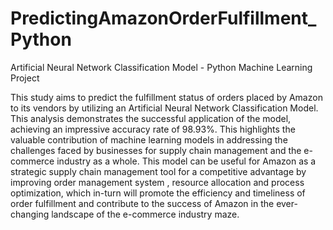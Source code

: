 # PredictingAmazonOrderFulfillment_Python

Artificial Neural Network Classification Model - Python Machine Learning Project

This study aims to predict the fulfillment status of orders placed by Amazon to its vendors by utilizing an Artificial Neural Network Classification Model. This analysis demonstrates the successful application of the model, achieving an impressive accuracy rate of 98.93%. This highlights the valuable contribution of machine learning models in addressing the challenges faced by businesses for supply chain management and the e-commerce industry as a whole. This model can be useful for Amazon as a strategic supply chain management tool for a competitive advantage by improving order management system , resource allocation and process optimization, which in-turn will promote the efficiency and timeliness of order fulfillment and contribute to the success of Amazon in the ever-changing landscape of the e-commerce industry maze.
